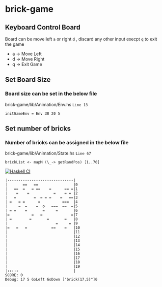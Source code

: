 # brick-game

## Keyboard Control Board
Board can be move left `a` or right `d` , discard any other input execpt `q` to exit the game
* a -> Move Left
* d -> Move Right
* q -> Exit Game

## Set Board Size
### Board size can be set in the below file
brick-game/lib/Animation/Env.hs
`Line 13`
```
initGameEnv = Env 30 20 5
```

## Set number of bricks
### Number of bricks can be assigned in the below file
brick-game/lib/Animation/State.hs
`Line 67`
```
brickList <- mapM (\_-> getRandPos) [1..70]
```

[![Haskell CI](https://github.com/solidsnakedev/brick-game/actions/workflows/haskell.yml/badge.svg)](https://github.com/solidsnakedev/brick-game/actions/workflows/haskell.yml)
```
|------------------------------|
|       ==   ==                |0
|   ==  =   = ==    =      == =|1
|    =    =           =    = = |2
|   =        =  = = =    =   ==|3
| =   = =      =          ===  |4
|     =  =    =  o   ===  ==  =|5
| = =    =       =     =       |6
|=          =   =             =|7
| =        =       =       =   |8
|                      =     = |9
|=   =   =           ==    =   |10
|                              |11
|                              |12
|                              |13
|                              |14
|                              |15
|                              |16
|                              |17
|                              |18
|                              |19
|:::::                         |
SCORE: 0
Debug: 17 5 GoLeft GoDown ["brick(17,5)"]0
```
